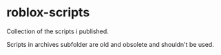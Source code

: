 # roblox-scripts
Collection of the scripts i published. 

Scripts in archives subfolder are old and obsolete and shouldn't be used.

